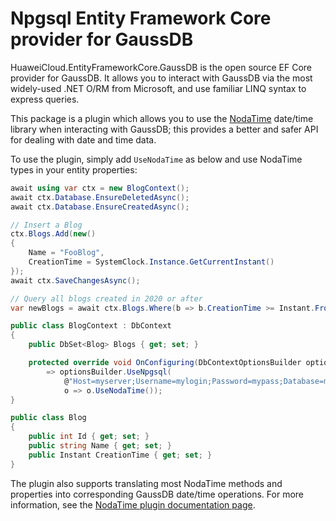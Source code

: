 # Npgsql Entity Framework Core provider for GaussDB

HuaweiCloud.EntityFrameworkCore.GaussDB is the open source EF Core provider for GaussDB. It allows you to interact with GaussDB via the most widely-used .NET O/RM from Microsoft, and use familiar LINQ syntax to express queries.

This package is a plugin which allows you to use the [NodaTime](https://nodatime.org) date/time library when interacting with GaussDB; this provides a better and safer API for dealing with date and time data.

To use the plugin, simply add `UseNodaTime` as below and use NodaTime types in your entity properties:

```csharp
await using var ctx = new BlogContext();
await ctx.Database.EnsureDeletedAsync();
await ctx.Database.EnsureCreatedAsync();

// Insert a Blog
ctx.Blogs.Add(new()
{
    Name = "FooBlog",
    CreationTime = SystemClock.Instance.GetCurrentInstant()
});
await ctx.SaveChangesAsync();

// Query all blogs created in 2020 or after
var newBlogs = await ctx.Blogs.Where(b => b.CreationTime >= Instant.FromUtc(2020, 1, 1, 0, 0, 0)).ToListAsync();

public class BlogContext : DbContext
{
    public DbSet<Blog> Blogs { get; set; }

    protected override void OnConfiguring(DbContextOptionsBuilder optionsBuilder)
        => optionsBuilder.UseNpgsql(
            @"Host=myserver;Username=mylogin;Password=mypass;Database=mydatabase",
            o => o.UseNodaTime());
}

public class Blog
{
    public int Id { get; set; }
    public string Name { get; set; }
    public Instant CreationTime { get; set; }
}
```

The plugin also supports translating most NodaTime methods and properties into corresponding GaussDB date/time operations. For more information, see the [NodaTime plugin documentation page](https://www.npgsql.org/efcore/mapping/nodatime.html).
